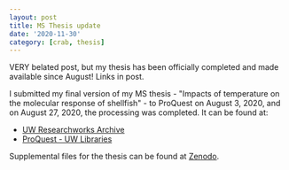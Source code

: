 ```yaml
---
layout: post
title: MS Thesis update
date: '2020-11-30'
category: [crab, thesis]
---
```


VERY belated post, but my thesis has been officially completed and made available since August! Links in post.

I submitted my final version of my MS thesis - "Impacts of temperature on the molecular response of shellfish" - to ProQuest on August 3, 2020, and on August 27, 2020, the processing was completed. It can be found at:     
- [UW Researchworks Archive](https://digital.lib.washington.edu/researchworks/handle/1773/46010)     
- [ProQuest - UW Libraries](https://search.proquest.com/docview/2437216332?pq-origsite=gscholar&fromopenview=true)   

Supplemental files for the thesis can be found at [Zenodo](https://zenodo.org/record/3906883#.X8W8Ty9h0cg).   
